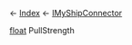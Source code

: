 ← [Index](Api-Index) ← [IMyShipConnector](Sandbox.ModAPI.Ingame.IMyShipConnector)

[float](System.Single) PullStrength